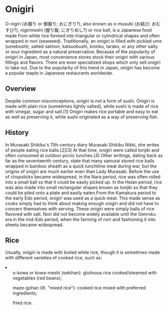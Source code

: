 # Onigiri

<p>O-nigiri (お握り or 御握り; おにぎり?), also known as o-musubi (お結び; おむすび?), nigirimeshi (握り飯; にぎりめし?) or rice ball, is a Japanese food made from white rice formed into triangular or cylindrical shapes and often wrapped in nori (seaweed). Traditionally, an onigiri is filled with pickled ume (umeboshi), salted salmon, katsuobushi, kombu, tarako, or any other salty or sour ingredient as a natural preservative. Because of the popularity of onigiri in Japan, most convenience stores stock their onigiri with various fillings and flavors. There are even specialized shops which only sell onigiri to take out. Due to the popularity of this trend in Japan, onigiri has become a popular staple in Japanese restaurants worldwide.</p>

<h2>Overview</h2>
<p>Despite common misconceptions, onigiri is not a form of sushi. Onigiri is made with plain rice (sometimes lightly salted), while sushi is made of rice with vinegar, sugar and salt.[1] Onigiri makes rice portable and easy to eat as well as preserving it, while sushi originated as a way of preserving fish.</p>

<h2>History</h2>
<p>In Murasaki Shikibu's 11th-century diary Murasaki Shikibu Nikki, she writes of people eating rice balls.[2][3] At that time, onigiri were called tonjiki and often consumed at outdoor picnic lunches.[4] Other writings, dating back as far as the seventeenth century, state that many samurai stored rice balls wrapped in bamboo sheath as a quick lunchtime meal during war, but the origins of onigiri are much earlier even than Lady Murasaki. Before the use of chopsticks became widespread, in the Nara period, rice was often rolled into a small ball so that it could be easily picked up. In the Heian period, rice was also made into small rectangular shapes known as tonjiki so that they could be piled onto a plate and easily eaten.From the Kamakura period to the early Edo period, onigiri was used as a quick meal. This made sense as cooks simply had to think about making enough onigiri and did not have to concern themselves with serving. These onigiri were simply balls of rice flavored with salt. Nori did not become widely available until the Genroku era in the mid-Edo period, when the farming of nori and fashioning it into sheets became widespread.</p>

<h2>Rice</h2>
<p>Usually, onigiri is made with boiled white rice, though it is sometimes made with different varieties of cooked rice, such as:</p>
<li>
  <ul>o-kowa or kowa-meshi (sekihan): glutinous rice cooked/steamed with vegetables (red beans);</ul>
  <ul>maze-gohan (lit. "mixed rice"): cooked rice mixed with preferred ingredients;</ul>
  <ul>fried rice.</ul>
</li>

